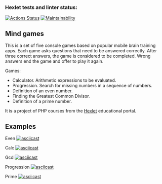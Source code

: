 ### Hexlet tests and linter status:
[![Actions Status](https://github.com/kaivladimirv/php-project-lvl1/workflows/hexlet-check/badge.svg)](https://github.com/kaivladimirv/php-project-lvl1/actions)
[![Maintainability](https://api.codeclimate.com/v1/badges/6a85cca81fd5662c8c25/maintainability)](https://codeclimate.com/github/kaivladimirv/php-project-lvl1/maintainability)

## Mind games
This is a set of five console games based on popular mobile brain training apps. Each game asks questions that need to be answered correctly. After three correct answers, the game is considered to be completed. Wrong answers end the game and offer to play it again.

Games:
- Calculator. Arithmetic expressions to be evaluated.
- Progression. Search for missing numbers in a sequence of numbers.
- Definition of an even number.
- Finding the Greatest Common Divisor.
- Definition of a prime number.

It is a project of PHP courses from the [Hexlet](https://hexlet.io/) educational portal.

## Examples

Even
[![asciicast](https://asciinema.org/a/3Cl8LBmMF7Lwex2ekKQxzamRr.svg)](https://asciinema.org/a/3Cl8LBmMF7Lwex2ekKQxzamRr)

Calc
[![asciicast](https://asciinema.org/a/vBKoshSYFcqIZCg2OF5fKtora.svg)](https://asciinema.org/a/vBKoshSYFcqIZCg2OF5fKtora)

Gcd
[![asciicast](https://asciinema.org/a/Icf1cZ6V16wcFBVC4Du1h5JE5.svg)](https://asciinema.org/a/Icf1cZ6V16wcFBVC4Du1h5JE5)

Progression
[![asciicast](https://asciinema.org/a/NquDrbgPncfD4rhdSrBp9xg36.svg)](https://asciinema.org/a/NquDrbgPncfD4rhdSrBp9xg36)

Prime
[![asciicast](https://asciinema.org/a/QgVqzCIivLFhb675F4ddIOeH4.svg)](https://asciinema.org/a/QgVqzCIivLFhb675F4ddIOeH4)